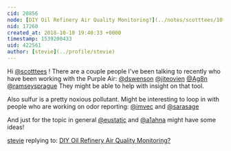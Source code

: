 ```yaml
---
cid: 20856
node: [DIY Oil Refinery Air Quality Monitoring?](../notes/scotttees/10-09-2018/diy-oil-refinery-air-quality-monitoring)
nid: 17260
created_at: 2018-10-10 19:40:33 +0000
timestamp: 1539200433
uid: 422561
author: [stevie](../profile/stevie)
---
```


Hi [@scotttees](/profile/scotttees) ! There are a couple people I've been talking to recently who have been working with the Purple Air: [@dswenson](/profile/dswenson) [@jiteovien](/profile/jiteovien) [@Ag8n](/profile/Ag8n) [@ramseysprague](/profile/ramseysprague) They might be able to help with insight on that tool. 

Also sulfur is a pretty noxious pollutant. Might be interesting to loop in with people who are working on odor reporting: [@imvec](/profile/imvec) and [@sarasage](/profile/sarasage) 

And just for the topic in general [@eustatic](/profile/eustatic) and [@a1ahna](/profile/a1ahna) might have some ideas! 



[stevie](../profile/stevie) replying to: [DIY Oil Refinery Air Quality Monitoring?](../notes/scotttees/10-09-2018/diy-oil-refinery-air-quality-monitoring)

